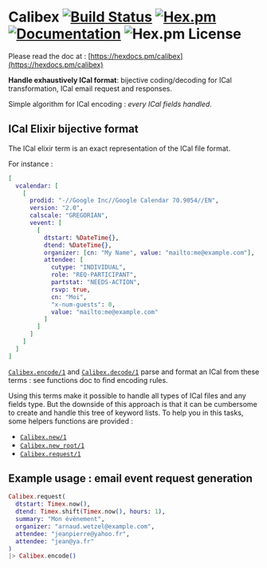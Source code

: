 # Calibex [![Build Status](https://github.com/kbrw/calibex/actions/workflows/.github/workflows/build-and-test.yml/badge.svg)](https://github.com/kbrw/calibex/actions/workflows/build-and-test.yml) [![Hex.pm](https://img.shields.io/hexpm/v/calibex.svg)](https://hex.pm/packages/calibex) [![Documentation](https://img.shields.io/badge/documentation-gray)](https://hexdocs.pm/calibex) ![Hex.pm License](https://img.shields.io/hexpm/l/calibex)

Please read the doc at : [https://hexdocs.pm/calibex](https://hexdocs.pm/calibex)

**Handle exhaustively ICal format**: bijective coding/decoding for ICal
transformation, ICal email request and responses.

Simple algorithm for ICal encoding : *every ICal fields handled*.

## ICal Elixir bijective format

The ICal elixir term is an exact representation of the ICal file format.

For instance :

```elixir
[
  vcalendar: [
    [
      prodid: "-//Google Inc//Google Calendar 70.9054//EN",
      version: "2.0",
      calscale: "GREGORIAN",
      vevent: [
        [
          dtstart: %DateTime{},
          dtend: %DateTime{},
          organizer: [cn: "My Name", value: "mailto:me@example.com"],
          attendee: [
            cutype: "INDIVIDUAL",
            role: "REQ-PARTICIPANT",
            partstat: "NEEDS-ACTION",
            rsvp: true,
            cn: "Moi",
            "x-num-guests": 0,
            value: "mailto:me@example.com"
          ]
        ]
      ]
    ]
  ]
]
```

[`Calibex.encode/1`](https://hexdocs.pm/calibex/Calibex.html#encode/1)
and [`Calibex.decode/1`](https://hexdocs.pm/calibex/Calibex.html#decode/1)
parse and format an ICal from these terms : see functions doc to find encoding
rules.

Using this terms make it possible to handle all types of ICal files and any
fields type. But the downside of this approach is that it can be cumbersome
to create and handle this tree of keyword lists. To help you in this tasks,
some helpers functions are provided :

- [`Calibex.new/1`](https://hexdocs.pm/calibex/Calibex.html#decode/1)
- [`Calibex.new_root/1`](https://hexdocs.pm/calibex/Calibex.html#new_root/1)
- [`Calibex.request/1`](https://hexdocs.pm/calibex/Calibex.html#request/1)


## Example usage : email event request generation

```elixir
Calibex.request(
  dtstart: Timex.now(),
  dtend: Timex.shift(Timex.now(), hours: 1),
  summary: "Mon évènement",
  organizer: "arnaud.wetzel@example.com",
  attendee: "jeanpierre@yahoo.fr",
  attendee: "jean@ya.fr"
)
|> Calibex.encode()
```
